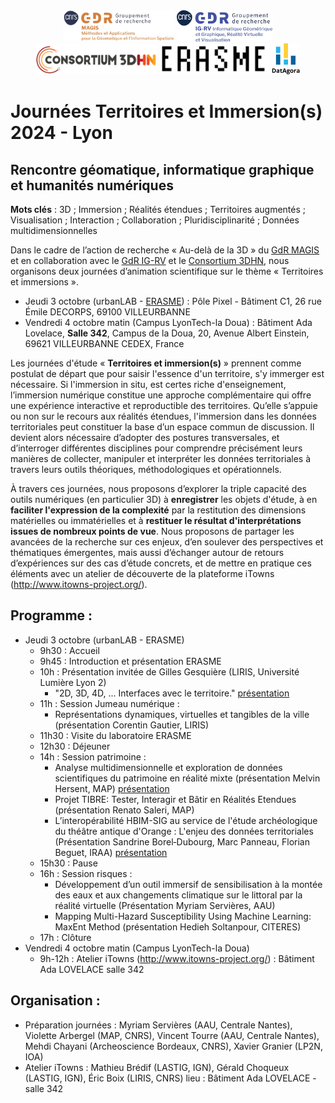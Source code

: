 <div align="center" width="70%">
 <img src="Logo-GDR_MAGIS.jpg" alt="Logo Magis" height="50pt"/> 
 <img src="Logo-GDR_IGRV.jpg" alt="Logo IGRV" height="50pt"/> 
 <img src="logo_consortium_3D_HN.png" alt="Logo Consortium 3D HN" height="50pt"/>
 <img src="logo_erasme.png" alt="Logo Erasme" height="50pt"/>
 <img src="logo_datagora.png" alt="Logo Datagora" height="50pt"/>
</div>

# Journées Territoires et Immersion(s) 2024 - Lyon

## Rencontre géomatique, informatique graphique et humanités numériques

**Mots clés** : 3D ; Immersion ; Réalités étendues ; Territoires augmentés ; Visualisation ; Interaction ; Collaboration ; Pluridisciplinarité ; Données multidimensionnelles

Dans le cadre de l’action de recherche « Au-delà de la 3D » du [GdR MAGIS](https://gdr-magis.cnrs.fr/) et en collaboration avec le [GdR IG-RV](https://gdr-igrv.fr/) et le [Consortium 3DHN](https://shs3d.hypotheses.org/), nous organisons deux journées d’animation scientifique sur le thème « Territoires et immersions ».

- Jeudi 3 octobre (urbanLAB - [ERASME](https://www.linkedin.com/company/erasme-urbanlab/)) : Pôle Pixel - Bâtiment C1, 26 rue Émile DECORPS, 69100 VILLEURBANNE
- Vendredi 4 octobre matin (Campus LyonTech-la Doua) : Bâtiment Ada Lovelace, **Salle 342**, Campus de la Doua, 20, Avenue Albert Einstein, 69621 VILLEURBANNE CEDEX, France

Les journées d'étude « **Territoires et immersion(s)** » prennent comme postulat de départ que pour saisir l'essence d'un territoire, s'y immerger est nécessaire. Si l'immersion in situ, est certes riche d'enseignement, l’immersion numérique constitue une approche complémentaire qui offre une expérience interactive et reproductible des territoires. Qu’elle s’appuie ou non sur le recours aux réalités étendues, l'immersion dans les données territoriales peut constituer la base d’un espace commun de discussion. Il devient alors nécessaire d’adopter des postures transversales, et d’interroger différentes disciplines pour comprendre précisément leurs manières de collecter, manipuler et interpréter les données territoriales à travers leurs outils théoriques, méthodologiques et opérationnels. 

À travers ces journées, nous proposons d’explorer la triple capacité des outils numériques (en particulier 3D) à **enregistrer** les objets d'étude, à en **faciliter l'expression de la complexité** par la restitution des dimensions matérielles ou immatérielles et à **restituer le résultat d'interprétations issues de nombreux points de vue**. Nous proposons de partager les avancées de la recherche sur ces enjeux, d’en soulever des perspectives et thématiques émergentes, mais aussi d’échanger autour de retours d’expériences sur des cas d’étude concrets, et de mettre en pratique ces éléments avec un atelier de découverte de la plateforme iTowns (http://www.itowns-project.org/).

## Programme :
- Jeudi 3 octobre (urbanLAB - ERASME)
  - 9h30 : Accueil
  - 9h45 : Introduction et présentation ERASME
  - 10h : Présentation invitée de Gilles Gesquière (LIRIS, Université Lumière Lyon 2)
    - "2D, 3D, 4D, ... Interfaces avec le territoire." [présentation](2024_10_03_AR3D_Gesquiere.pdf)
  - 11h : Session Jumeau numérique :
    - Représentations dynamiques, virtuelles et tangibles de la ville (présentation Corentin Gautier, LIRIS)
  - 11h30 : Visite du laboratoire ERASME
  - 12h30 : Déjeuner
  - 14h : Session patrimoine :
    - Analyse multidimensionnelle et exploration de données scientifiques du patrimoine en réalité mixte (présentation Melvin Hersent, MAP) [présentation](2024_10_03_heritage_science_mixed_reality.pdf)
    - Projet TIBRE: Tester, Interagir et Bâtir en Réalités Etendues (présentation Renato Saleri, MAP)
    - L’interopérabilité HBIM-SIG au service de l'étude archéologique du théâtre antique d'Orange : L'enjeu des données territoriales (Présentation Sandrine Borel‐Dubourg, Marc Panneau, Florian Beguet, IRAA) [présentation](2024_10_03_HBIM-SIG_Orange.pdf)
  - 15h30 : Pause
  - 16h : Session risques :
    - Développement d’un outil immersif de sensibilisation à la montée des eaux et aux changements climatique sur le littoral par la réalité virtuelle (Présentation Myriam Servières, AAU)
    - Mapping Multi-Hazard Susceptibility Using Machine Learning: MaxEnt Method (présentation Hedieh Soltanpour, CITERES)
  - 17h : Clôture
- Vendredi 4 octobre matin (Campus LyonTech-la Doua)
  - 9h-12h : Atelier iTowns (http://www.itowns-project.org/) : Bâtiment Ada LOVELACE salle 342


## Organisation :
- Préparation journées : Myriam Servières (AAU, Centrale Nantes), Violette Arbergel (MAP, CNRS), Vincent Tourre (AAU, Centrale Nantes), Mehdi Chayani (Archeoscience Bordeaux, CNRS), Xavier Granier (LP2N, IOA)
- Atelier iTowns : Mathieu Brédif (LASTIG, IGN), Gérald Choqueux (LASTIG, IGN), Éric Boix (LIRIS, CNRS)
lieu : Bâtiment Ada LOVELACE - salle 342


